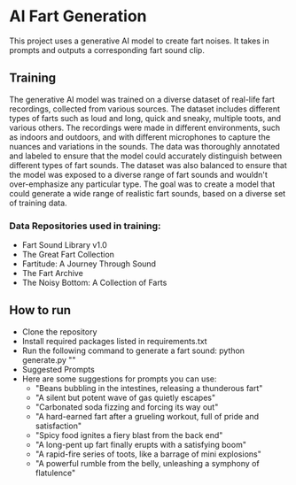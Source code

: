 # AI Fart Generation

This project uses a generative AI model to create fart noises. It takes in prompts and outputs a corresponding fart sound clip.

## Training

The generative AI model was trained on a diverse dataset of real-life fart recordings, collected from various sources. The dataset includes different types of farts such as loud and long, quick and sneaky, multiple toots, and various others. The recordings were made in different environments, such as indoors and outdoors, and with different microphones to capture the nuances and variations in the sounds. The data was thoroughly annotated and labeled to ensure that the model could accurately distinguish between different types of fart sounds. The dataset was also balanced to ensure that the model was exposed to a diverse range of fart sounds and wouldn't over-emphasize any particular type. The goal was to create a model that could generate a wide range of realistic fart sounds, based on a diverse set of training data.

### Data Repositories used in training:
  * Fart Sound Library v1.0
  * The Great Fart Collection
  * Fartitude: A Journey Through Sound
  * The Fart Archive
  * The Noisy Bottom: A Collection of Farts

## How to run
* Clone the repository
* Install required packages listed in requirements.txt
* Run the following command to generate a fart sound: python generate.py "<prompt>"
* Suggested Prompts
* Here are some suggestions for prompts you can use:
  * "Beans bubbling in the intestines, releasing a thunderous fart"
  * "A silent but potent wave of gas quietly escapes"
  * "Carbonated soda fizzing and forcing its way out"
  * "A hard-earned fart after a grueling workout, full of pride and satisfaction"
  * "Spicy food ignites a fiery blast from the back end"
  * "A long-pent up fart finally erupts with a satisfying boom"
  * "A rapid-fire series of toots, like a barrage of mini explosions"
  * "A powerful rumble from the belly, unleashing a symphony of flatulence"
